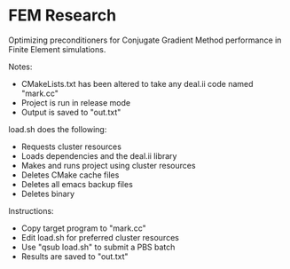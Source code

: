 # FEM Research

Optimizing preconditioners for Conjugate Gradient Method performance in Finite Element simulations.

Notes:
- CMakeLists.txt has been altered to take any deal.ii code named "mark.cc"
- Project is run in release mode
- Output is saved to "out.txt"

load.sh does the following:
- Requests cluster resources
- Loads dependencies and the deal.ii library
- Makes and runs project using cluster resources
- Deletes CMake cache files
- Deletes all emacs backup files
- Deletes binary

Instructions:
- Copy target program to "mark.cc"
- Edit load.sh for preferred cluster resources
- Use "qsub load.sh" to submit a PBS batch
- Results are saved to "out.txt"
